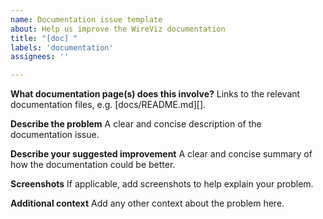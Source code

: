 ```yaml
---
name: Documentation issue template
about: Help us improve the WireViz documentation
title: "[doc] "
labels: 'documentation'
assignees: ''

---
```

<!-- Please add a brief summary of your issue to the title above, after the
     "[doc]" prefix -->

**What documentation page(s) does this involve?**
Links to the relevant documentation files, e.g. [docs/README.md][].

**Describe the problem**
A clear and concise description of the documentation issue.

**Describe your suggested improvement**
A clear and concise summary of how the documentation could be better.

**Screenshots**
If applicable, add screenshots to help explain your problem.

**Additional context**
Add any other context about the problem here.

